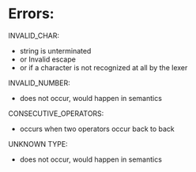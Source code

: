 # Errors:

INVALID_CHAR: 
- string is unterminated
- or Invalid escape
- or if a character is not recognized at all by the lexer

INVALID_NUMBER:
- does not occur, would happen in semantics

CONSECUTIVE_OPERATORS:
- occurs when two operators occur back to back

UNKNOWN TYPE:
- does not occur, would happen in semantics

